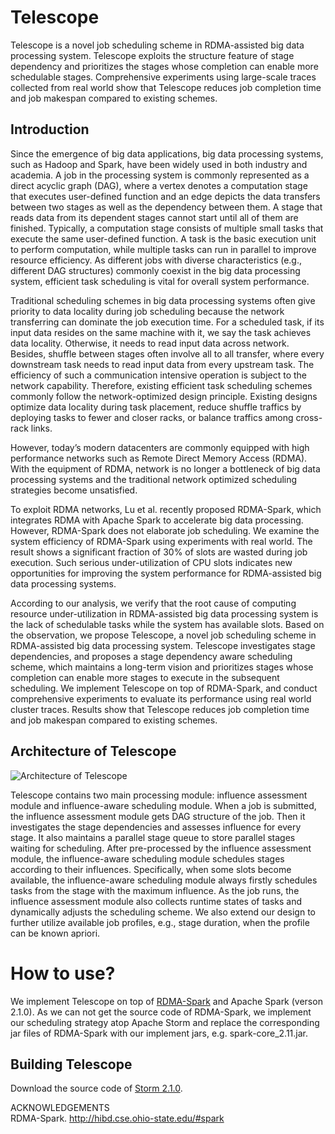 # Telescope

Telescope is a  novel  job scheduling scheme in RDMA-assisted big data processing system. Telescope exploits the structure feature of stage dependency and prioritizes the stages whose completion can enable more schedulable stages. Comprehensive experiments using large-scale traces collected from real world show that Telescope reduces job completion time and job makespan compared to existing schemes.

## Introduction

Since the emergence of big data applications, big data processing systems, such as Hadoop and Spark, have been widely used in both industry and academia. A job in the processing system is commonly represented as a direct acyclic graph (DAG), where a vertex denotes a computation stage
that executes user-defined function and an edge depicts the data transfers between two stages as well as the dependency between them. A stage that reads data from its dependent stages cannot start until all of them are finished. Typically, a computation stage consists of multiple small tasks that execute the same user-defined function. A task is the basic execution unit to perform computation, while multiple tasks can run in parallel to improve resource efficiency. As different jobs with diverse characteristics (e.g., different DAG structures) commonly coexist in the big data processing system, efficient task scheduling is vital for overall system performance.

Traditional scheduling schemes in big data processing systems often give priority to data locality during job scheduling because the network transferring can dominate the job execution time. For a scheduled task, if its input data resides on the same machine with it, we say the task achieves data locality. Otherwise, it needs to read input data across network. Besides, shuffle between stages often involve all to all transfer, where every downstream task needs to read input data from every upstream task. The efficiency of such a communication intensive operation is subject to the network capability. Therefore, existing efficient task scheduling schemes commonly follow the network-optimized design principle. Existing designs optimize data locality during task placement, reduce shuffle traffics by deploying tasks to fewer and closer racks, or balance traffics among cross-rack links.

However, today’s modern datacenters are commonly equipped with high performance networks such as Remote Direct Memory Access (RDMA). With the equipment of RDMA, network is no longer a bottleneck of big data processing systems and the traditional network optimized
scheduling strategies become unsatisfied.

To exploit RDMA networks, Lu et al. recently proposed RDMA-Spark, which integrates RDMA with Apache Spark to accelerate big data processing. However, RDMA-Spark does not elaborate job scheduling. We examine the system efficiency of RDMA-Spark using experiments with real world. The result shows a significant fraction of 30% of slots are wasted during job execution. Such serious under-utilization of CPU slots indicates new opportunities for improving the system performance for RDMA-assisted big data processing systems.

According to our analysis, we verify that the root cause of computing resource under-utilization in RDMA-assisted big data processing system is the lack of schedulable tasks while the system has available slots. Based on the observation, we propose Telescope, a novel job scheduling scheme in RDMA-assisted big data processing system. Telescope investigates stage dependencies, and proposes a stage dependency aware scheduling scheme, which maintains a long-term vision and prioritizes stages whose completion can enable more stages to execute in the subsequent scheduling. We implement Telescope on top of RDMA-Spark, and conduct comprehensive experiments to evaluate its performance using real world cluster traces. Results show that Telescope reduces job completion time and job makespan compared to existing schemes.

## Architecture of Telescope 

![Architecture of Telescope](https://github.com/TelescopeScheduler/img-folder/blob/master/TelescopeArchitecture.jpg)

Telescope contains two main processing module: influence assessment module and influence-aware scheduling module. When a job is submitted, the influence assessment module gets DAG structure of the job. Then it investigates the stage dependencies and assesses influence for every stage. It also maintains a parallel stage queue to store parallel stages waiting for scheduling. After pre-processed by the influence assessment module, the influence-aware scheduling module schedules stages according to their influences. Specifically,
when some slots become available, the influence-aware scheduling module always firstly schedules tasks from the stage with the maximum influence. As the job runs, the influence assessment module also collects runtime states of tasks and dynamically adjusts the scheduling scheme. We also extend our design to further utilize available job profiles, e.g., stage duration, when the profile can be known apriori.

# How to use?

We implement Telescope on top of [RDMA-Spark](http://hibd.cse.ohio-state.edu/#spark) and Apache Spark (verson 2.1.0). As we can not get the source code of RDMA-Spark, we implement our scheduling strategy atop Apache Storm and replace the corresponding jar files of RDMA-Spark with our implement jars, e.g. spark-core_2.11.jar. 

## Building Telescope

Download the source code of [Storm 2.1.0](https://github.com/apache/spark/tree/branch-2.1).


ACKNOWLEDGEMENTS   
RDMA-Spark. <http://hibd.cse.ohio-state.edu/#spark>
